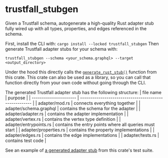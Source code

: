 # trustfall_stubgen

Given a Trustfall schema, autogenerate a high-quality Rust adapter stub
fully wired up with all types, properties, and edges referenced in the schema.

First, install the CLI with: `cargo install --locked trustfall_stubgen`
Then generate Trustfall adapter stubs for your schema with:
```
trustfall_stubgen --schema <your_schema.graphql> --target <output_directory>
```
Under the hood this directly calls the [`generate_rust_stub()`](https://docs.rs/trustfall_stubgen/latest/trustfall_stubgen/fn.generate_rust_stub.html) function from this crate.
This crate can also be used as a library, so you can call that function directly from
your own code without going through the CLI.

The generated Trustfall adapter stub has the following structure:
| file name              | purpose                                                |
| ---------------------- | ------------------------------------------------------ |
| adapter/mod.rs         | connects everything together                           |
| adapter/schema.graphql | contains the schema for the adapter                    |
| adapter/adapter.rs     | contains the adapter implementation                    |
| adapter/vertex.rs      | contains the vertex type definition                    |
| adapter/entrypoints.rs | contains the entry points where all queries must start |
| adapter/properties.rs  | contains the property implementations                  |
| adapter/edges.rs       | contains the edge implementations                      |
| adapter/tests.rs       | contains test code                                     |

See an example of
[a generated adapter stub](https://github.com/obi1kenobi/trustfall/tree/main/trustfall_stubgen/test_data/expected_outputs/hackernews/adapter)
from this crate's test suite.
